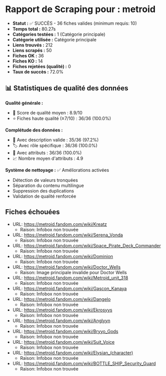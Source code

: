 # Rapport de Scraping pour : metroid
- **Statut :** ✅ SUCCÈS - 36 fiches valides (minimum requis: 10)
- **Temps total :** 80.27s
- **Catégories testées :** 1 (Catégorie principale)
- **Catégorie utilisée :** Catégorie principale
- **Liens trouvés :** 212
- **Liens scrapés :** 50
- **Fiches OK :** 36
- **Fiches KO :** 14
- **Fiches rejetées (qualité) :** 0
- **Taux de succès :** 72.0%

## 📊 Statistiques de qualité des données

**Qualité générale :**
- 🎯 Score de qualité moyen : 8.9/10
- ⭐ Fiches haute qualité (≥7/10) : 36/36 (100.0%)

**Complétude des données :**
- 📝 Avec description valide : 35/36 (97.2%)
- 🏷️ Avec rôle spécifique : 36/36 (100.0%)
- 🔖 Avec attributs : 36/36 (100.0%)
- 📈 Nombre moyen d'attributs : 4.9

**Système de nettoyage :** ✅ Améliorations activées
- Détection de valeurs tronquées
- Séparation du contenu multilingue  
- Suppression des duplications
- Validation de qualité renforcée

## Fiches échouées
- URL: https://metroid.fandom.com/wiki/Kreatz
  - Raison: Infobox non trouvée
- URL: https://metroid.fandom.com/wiki/Serena_Vonda
  - Raison: Infobox non trouvée
- URL: https://metroid.fandom.com/wiki/Space_Pirate_Deck_Commander
  - Raison: Infobox non trouvée
- URL: https://metroid.fandom.com/wiki/Dominion
  - Raison: Infobox non trouvée
- URL: https://metroid.fandom.com/wiki/Doctor_Wells
  - Raison: Image principale invalide pour Doctor Wells
- URL: https://metroid.fandom.com/wiki/Metroid_unit_318
  - Raison: Infobox non trouvée
- URL: https://metroid.fandom.com/wiki/Gascon_Kanaya
  - Raison: Infobox non trouvée
- URL: https://metroid.fandom.com/wiki/Dangelo
  - Raison: Infobox non trouvée
- URL: https://metroid.fandom.com/wiki/Ekrosyys
  - Raison: Infobox non trouvée
- URL: https://metroid.fandom.com/wiki/Anglyyn
  - Raison: Infobox non trouvée
- URL: https://metroid.fandom.com/wiki/Bryyo_Gods
  - Raison: Infobox non trouvée
- URL: https://metroid.fandom.com/wiki/Suit_Voice
  - Raison: Infobox non trouvée
- URL: https://metroid.fandom.com/wiki/Elysian_(character)
  - Raison: Infobox non trouvée
- URL: https://metroid.fandom.com/wiki/BOTTLE_SHIP_Security_Guard
  - Raison: Infobox non trouvée
